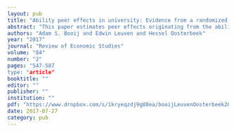 ```yaml
---
layout: pub
title: "Ability peer effects in university: Evidence from a randomized experiment"
abstract: "This paper estimates peer effects originating from the ability composition of tutorial groups for undergraduate students in economics. We manipulated the composition of groups to achieve a wide range of support, and assigned students - conditional on their ability - randomly. The data support a specification in which the group composition is captured by the mean and standard deviation of prior ability and their squares and interaction. Estimates from this specification imply that students of low and medium ability gain on average 0.2 SD units of achievement from switching from ability mixing to three-way tracking. Their dropout rate is reduced by 15 percentage points (relative to a mean of 0.6). High-ability students are unaffected. Analysis of survey data indicates that in tracked groups, low-ability students have more positive interactions with other students, and are more involved. We find no evidence that teachers adjust their teaching to the composition of groups."
authors: "Adam S. Booij and Edwin Leuven and Hessel Oosterbeek"
year: "2017"
journal: "Review of Economic Studies"
volume: "84"
number: "2"
pages: "547-587
type: "article"
booktitle: ""
editor: ""
publisher: ""
institution: ""
pdf: "https://www.dropbox.com/s/1kryeqzdj9g88ea/booijLeuvenOosterbeek2017restud.pdf?dl=0"
date: 2017-07-27
category: pub
---
```

